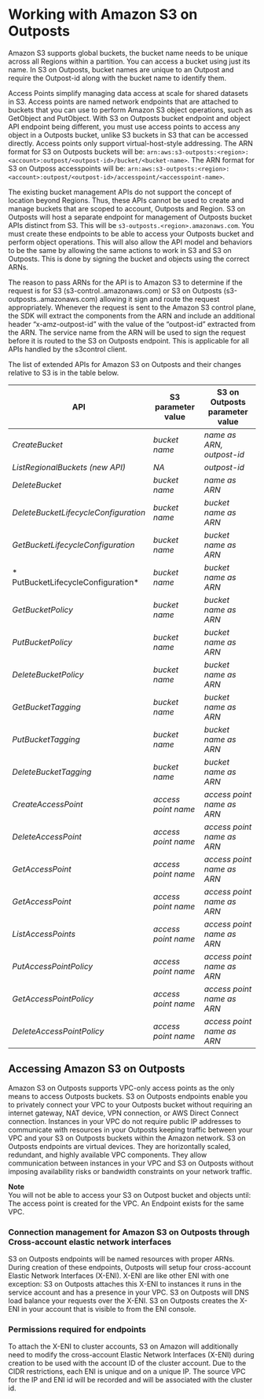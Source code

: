 # Working with Amazon S3 on Outposts<a name="WorkingWithS3Outposts"></a>

Amazon S3 supports global buckets, the bucket name needs to be unique across all Regions within a partition\. You can access a bucket using just its name\. In S3 on Outposts, bucket names are unique to an Outpost and require the Outpost\-id along with the bucket name to identify them\. 

Access Points simplify managing data access at scale for shared datasets in S3\. Access points are named network endpoints that are attached to buckets that you can use to perform Amazon S3 object operations, such as GetObject and PutObject\. With S3 on Outposts bucket endpoint and object API endpoint being different, you must use access points to access any object in a Outposts bucket, unlike S3 buckets in S3 that can be accessed directly\. Access points only support virtual\-host\-style addressing\. The ARN format for S3 on Outposts buckets will be: `arn:aws:s3-outposts:<region>:<account>:outpost/<outpost-id>/bucket/<bucket-name>`\. The ARN format for S3 on Outposs accesspoints will be: `arn:aws:s3-outposts:<region>:<account>:outpost/<outpost-id>/accesspoint/<accesspoint-name>`\.

The existing bucket management APIs do not support the concept of location beyond Regions\. Thus, these APIs cannot be used to create and manage buckets that are scoped to account, Outposts and Region\. S3 on Outposts will host a separate endpoint for management of Outposts bucket APIs distinct from S3\. This will be `s3-outposts.<region>.amazonaws.com`\. You must create these endpoints to be able to access your Outposts bucket and perform object operations\. This will also allow the API model and behaviors to be the same by allowing the same actions to work in S3 and S3 on Outposts\. This is done by signing the bucket and objects using the correct ARNs\.

The reason to pass ARNs for the API is to Amazon S3 to determine if the request is for S3 \(s3\-control\.<region>\.amazonaws\.com\) or S3 on Outposts \(s3\-outposts\.<region>\.amazonaws\.com\) allowing it sign and route the request appropriately\. Whenever the request is sent to the Amazon S3 control plane, the SDK will extract the components from the ARN and include an additional header “x\-amz\-outpost\-id” with the value of the “outpost\-id” extracted from the ARN\. The service name from the ARN will be used to sign the request before it is routed to the S3 on Outposts endpoint\. This is applicable for all APIs handled by the s3control client\. 

The list of extended APIs for Amazon S3 on Outposts and their changes relative to S3 is in the table below\.


|  API |  S3 parameter value |  S3 on Outposts parameter value | 
| --- | --- | --- | 
|  *CreateBucket*  |  *bucket name*  |  *name as ARN, outpost\-id*  | 
|  *ListRegionalBuckets \(new API\)*  |  *NA*  |  *outpost\-id*  | 
|  *DeleteBucket*  |  *bucket name*  |  *name as ARN*  | 
|  *DeleteBucketLifecycleConfiguration*  |  *bucket name*  |  *bucket name as ARN*  | 
|  *GetBucketLifecycleConfiguration*  |  *bucket name*  |  *bucket name as ARN*  | 
|  * PutBucketLifecycleConfiguration*  |  *bucket name*  |  *bucket name as ARN*  | 
|  *GetBucketPolicy*  |  *bucket name*  |  *bucket name as ARN*  | 
|  *PutBucketPolicy*  |  *bucket name*  |  *bucket name as ARN*  | 
|  *DeleteBucketPolicy*  |  *bucket name*  |  *bucket name as ARN*  | 
|  *GetBucketTagging*  |  *bucket name*  |  *bucket name as ARN*  | 
|  *PutBucketTagging*  |  *bucket name*  |  *bucket name as ARN*  | 
|  *DeleteBucketTagging*  |  *bucket name*  |  *bucket name as ARN*  | 
|  *CreateAccessPoint*  |  *access point name*  |  *access point name as ARN*  | 
|  *DeleteAccessPoint*  |  *access point name*  |  *access point name as ARN*  | 
|  *GetAccessPoint*  |  *access point name*  |  *access point name as ARN*  | 
|  *GetAccessPoint*  |  *access point name*  |  *access point name as ARN*  | 
|  *ListAccessPoints*  |  *access point name*  |  *access point name as ARN*  | 
|  *PutAccessPointPolicy*  |  *access point name*  |  *access point name as ARN*  | 
|  *GetAccessPointPolicy*  |  *access point name*  |  *access point name as ARN*  | 
|  *DeleteAccessPointPolicy*  |  *access point name*  |  *access point name as ARN*  | 

## Accessing Amazon S3 on Outposts<a name="AccessingS3Outposts"></a>

Amazon S3 on Outposts supports VPC\-only access points as the only means to access Outposts buckets\. S3 on Outposts endpoints enable you to privately connect your VPC to your Outposts bucket without requiring an internet gateway, NAT device, VPN connection, or AWS Direct Connect connection\. Instances in your VPC do not require public IP addresses to communicate with resources in your Outposts keeping traffic between your VPC and your S3 on Outposts buckets within the Amazon network\. S3 on Outposts endpoints are virtual devices\. They are horizontally scaled, redundant, and highly available VPC components\. They allow communication between instances in your VPC and S3 on Outposts without imposing availability risks or bandwidth constraints on your network traffic\. 

**Note**  
You will not be able to access your S3 on Outpost bucket and objects until:  
The access point is created for the VPC\.
An Endpoint exists for the same VPC\.

### Connection management for Amazon S3 on Outposts through Cross\-account elastic network interfaces<a name="S3OutpostsXENI"></a>

S3 on Outposts endpoints will be named resources with proper ARNs\. During creation of these endpoints, Outposts will setup four cross\-account Elastic Network Interfaces \(X\-ENI\)\. X\-ENI are like other ENI with one exception: S3 on Outposts attaches this X\-ENI to instances it runs in the service account and has a presence in your VPC\. S3 on Outposts will DNS load balance your requests over the X\-ENI\. S3 on Outposts creates the X\-ENI in your account that is visible to from the ENI console\. 

### Permissions required for endpoints<a name="S3OutpostsClusters"></a>

To attach the X\-ENI to cluster accounts, S3 on Amazon will additionally need to modify the cross\-account Elastic Network Interfaces \(X\-ENI\) during creation to be used with the account ID of the cluster account\. Due to the CIDR restrictions, each ENI is unique and on a unique IP\. The source VPC for the IP and ENI id will be recorded and will be associated with the cluster id\. 
